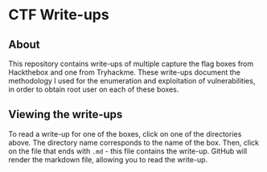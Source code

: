 # CTF Write-ups


## About


This repository contains write-ups of multiple capture the flag boxes from Hackthebox and one from Tryhackme. These write-ups document the methodology I used for the enumeration and exploitation of vulnerabilities, in order to obtain root user on each of these boxes.


## Viewing the write-ups


To read a write-up for one of the boxes, click on one of the directories above. The directory name corresponds to the name of the box. Then, click on the file that ends with `.md` - this file contains the write-up. GitHub will render the markdown file, allowing you to read the write-up.